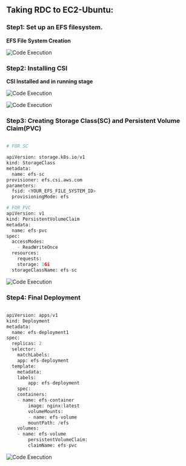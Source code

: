 ## Taking RDC to EC2-Ubuntu:

### Step1: Set up an EFS filesystem.

**EFS File System Creation**

![Code Execution](https://i.imgur.com/X2NVepJ.png)

### Step2: Installing CSI

**CSI Installed and in running stage**

![Code Execution](https://i.imgur.com/A8ClJN3.png)

![Code Execution](https://i.imgur.com/LIa4cM7.png)


### Step3: Creating Storage Class(SC) and Persistent Volume Claim(PVC)


```python

# FOR SC

apiVersion: storage.k8s.io/v1
kind: StorageClass
metadata:
  name: efs-sc
provisioner: efs.csi.aws.com
parameters:
  fsid: <YOUR_EFS_FILE_SYSTEM_ID>
  provisioningMode: efs

# FOR PVC
apiVersion: v1
kind: PersistentVolumeClaim
metadata:
  name: efs-pvc
spec:
  accessModes:
	- ReadWriteOnce
  resources:
	requests:
  	storage: 1Gi
  storageClassName: efs-sc

```
![Code Execution](https://i.imgur.com/3VUR8AO.png)


### Step4: Final Deployment

```python

apiVersion: apps/v1
kind: Deployment
metadata:
  name: efs-deployment1
spec:
  replicas: 2
  selector:
	matchLabels:
  	app: efs-deployment
  template:
	metadata:
  	labels:
    	app: efs-deployment
	spec:
  	containers:
  	- name: efs-container
    	image: nginx:latest
    	volumeMounts:
    	- name: efs-volume
      	mountPath: /efs
  	volumes:
  	- name: efs-volume
    	persistentVolumeClaim:
      	claimName: efs-pvc
```

![Code Execution](https://i.imgur.com/3OhYZ87.png)
